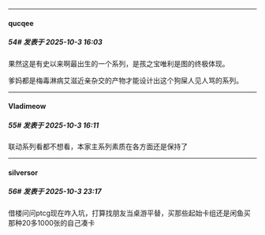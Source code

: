 ﻿
*****

####  qucqee  
##### 54#       发表于 2025-10-3 16:03

果然这是有史以来啊最出生的一个系列，是孩之宝唯利是图的终极体现。

爹妈都是梅毒淋病艾滋近亲杂交的产物才能设计出这个狗屎人见人骂的系列。


*****

####  Vladimeow  
##### 55#       发表于 2025-10-3 16:11

联动系列看都不想看，本家主系列素质在各方面还是保持了


*****

####  silversor  
##### 56#       发表于 2025-10-3 23:17

借楼问问ptcg现在咋入坑，打算找朋友当桌游平替，买那些起始卡组还是闲鱼买那种20多1000张的自己凑卡

